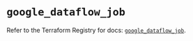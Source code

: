 # `google_dataflow_job`

Refer to the Terraform Registry for docs: [`google_dataflow_job`](https://registry.terraform.io/providers/hashicorp/google-beta/5.39.1/docs/resources/google_dataflow_job).
